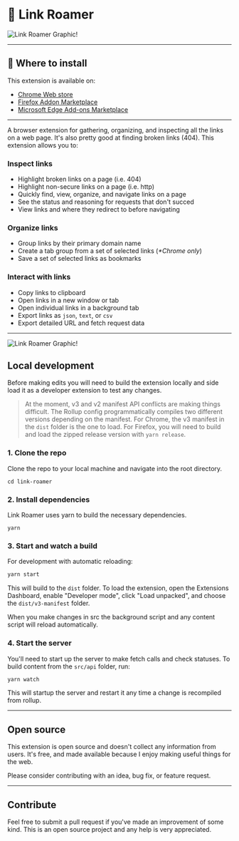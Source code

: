 # 👋 Link Roamer

![Link Roamer Graphic!](./assets/graphic.png)

---

## 🚀 Where to install

This extension is available on:

- [Chrome Web store](https://chrome.google.com/webstore/detail/link-roamer/lgcgflalbmeodapiohjepkjlgipmhofe)
- [Firefox Addon Marketplace](https://addons.mozilla.org/en-US/firefox/addon/link-roamer/)
- [Microsoft Edge Add-ons Marketplace](https://microsoftedge.microsoft.com/addons/detail/link-roamer/bigambbapbnineapeagbdpdpkaildjdd)

---

A browser extension for gathering, organizing, and inspecting all the links on a
web page. It's also pretty good at finding broken links (404). This extension
allows you to:

### Inspect links

- Highlight broken links on a page (i.e. 404)
- Highlight non-secure links on a page (i.e. http)
- Quickly find, view, organize, and navigate links on a page
- See the status and reasoning for requests that don't succed
- View links and where they redirect to before navigating

### Organize links

- Group links by their primary domain name
- Create a tab group from a set of selected links (_\*Chrome only_)
- Save a set of selected links as bookmarks

### Interact with links

- Copy links to clipboard
- Open links in a new window or tab
- Open individual links in a background tab
- Export links as `json`, `text`, or `csv`
- Export detailed URL and fetch request data

---

![Link Roamer Graphic!](./assets/graphic-2.png)

## Local development

Before making edits you will need to build the extension locally and side load
it as a developer extension to test any changes.

> At the moment, v3 and v2 manifest API conflicts are making things difficult.
> The Rollup config programmatically compiles two different versions depending
> on the manifest. For Chrome, the v3 manifest in the `dist` folder is the one
> to load. For Firefox, you will need to build and load the zipped release
> version with `yarn release`.

### 1. Clone the repo

Clone the repo to your local machine and navigate into the root directory.

```shell
cd link-roamer
```

### 2. Install dependencies

Link Roamer uses yarn to build the necessary dependencies.

```shell
yarn
```

### 3. Start and watch a build

For development with automatic reloading:

```bash
yarn start
```

This will build to the `dist` folder. To load the extension, open the Extensions
Dashboard, enable "Developer mode", click "Load unpacked", and choose the
`dist/v3-manifest` folder.

When you make changes in src the background script and any content script will
reload automatically.

### 4. Start the server

You'll need to start up the server to make fetch calls and check statuses. To build content from the `src/api` folder, run:

```bash
yarn watch
```

This will startup the server and restart it any time a change is recompiled from rollup.


---

## Open source

This extension is open source and doesn't collect any information from users.
It's free, and made available because I enjoy making useful things for the web.

Please consider contributing with an idea, bug fix, or feature request.

---

## Contribute

Feel free to submit a pull request if you've made an improvement of some kind.
This is an open source project and any help is very appreciated.
